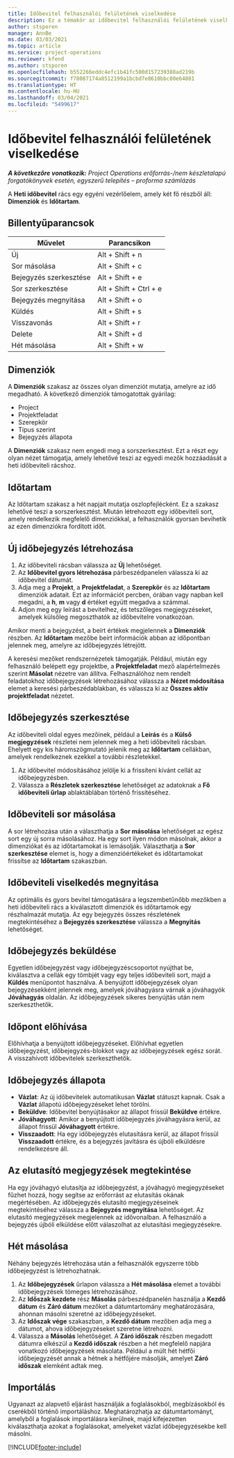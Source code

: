 ```yaml
---
title: Időbevitel felhasználói felületének viselkedése
description: Ez a témakör az időbevitel felhasználói felületének viselkedéséről nyújt információkat.
author: stsporen
manager: AnnBe
ms.date: 03/03/2021
ms.topic: article
ms.service: project-operations
ms.reviewer: kfend
ms.author: stsporen
ms.openlocfilehash: b552266eddc4efc1b41fc500d157239388ad219b
ms.sourcegitcommit: f78087174a8512199a1bcbd7e8610bbc80e64801
ms.translationtype: HT
ms.contentlocale: hu-HU
ms.lasthandoff: 03/04/2021
ms.locfileid: "5499617"
---
```

# <a name="time-entry-ui-behavior"></a>Időbevitel felhasználói felületének viselkedése

_**A következőre vonatkozik:** Project Operations erőforrás-/nem készletalapú forgatókönyvek esetén, egyszerű telepítés – proforma számlázás_


A **Heti időbevitel** rács egy egyéni vezérlőelem, amely két fő részből áll: **Dimenziók** és **Időtartam**.

## <a name="keyboard-shortcuts"></a>Billentyűparancsok
| Művelet        | Parancsikon                  |
|------------   |------------------------   |
| Új           | Alt + Shift + n           |
| Sor másolása      | Alt + Shift + c           |
| Bejegyzés szerkesztése    | Alt + Shift + e           |
| Sor szerkesztése      | Alt + Shift + Ctrl + e    |
| Bejegyzés megnyitása    | Alt + Shift + o           |
| Küldés        | Alt + Shift + s           |
| Visszavonás        | Alt + Shift + r           |
| Delete        | Alt + Shift + d           |
| Hét másolása     | Alt + Shift + w           |

## <a name="dimensions"></a>Dimenziók
A **Dimenziók** szakasz az összes olyan dimenziót mutatja, amelyre az idő megadható. A következő dimenziók támogatottak gyárilag:

  - Project
  - Projektfeladat
  - Szerepkör
  - Típus szerint
  - Bejegyzés állapota

A **Dimenziók** szakasz nem engedi meg a sorszerkesztést. Ezt a részt egy olyan nézet támogatja, amely lehetővé teszi az egyedi mezők hozzáadását a heti időbeviteli rácshoz.

## <a name="duration"></a>Időtartam
Az Időtartam szakasz a hét napjait mutatja oszlopfejlécként. Ez a szakasz lehetővé teszi a sorszerkesztést. Miután létrehozott egy időbeviteli sort, amely rendelkezik megfelelő dimenziókkal, a felhasználók gyorsan bevihetik az ezen dimenziókra fordított időt.

## <a name="create-a-new-time-entry"></a>Új időbejegyzés létrehozása

1. Az időbeviteli rácsban válassza az **Új** lehetőséget. 
2. Az **Időbevitel gyors létrehozása** párbeszédpanelen válassza ki az időbevitel dátumát.
3. Adja meg a **Projekt**, a **Projektfeladat**, a **Szerepkör** és az **Időtartam** dimenziók adatait. Ezt az információt percben, órában vagy napban kell megadni, a **h**, **m** vagy **d** értéket együtt megadva a számmal. 
4. Adjon meg egy leírást a bevitelhez, és tetszőleges megjegyzéseket, amelyek külsőleg megoszthatók az időbevitelre vonatkozóan. 

Amikor menti a bejegyzést, a beírt értékek megjelennek a **Dimenziók** részben. Az **Időtartam** mezőbe beírt információk abban az időpontban jelennek meg, amelyre az időbejegyzés létrejött.

A keresési mezőket rendszernézetek támogatják. Például, miután egy felhasználó belépett egy projektbe, a **Projektfeladat** mező alapértelmezés szerint **Másolat** nézetre van állítva. Felhasználóhoz nem rendelt feladatokhoz időbejegyzések létrehozásához válassza a **Nézet módosítása** elemet a keresési párbeszédablakban, és válassza ki az **Összes aktív projektfeladat** nézetet.

## <a name="edit-a-time-entry"></a>Időbejegyzés szerkesztése 
Az időbeviteli oldal egyes mezőinek, például a **Leírás** és a **Külső megjegyzések** részletei nem jelennek meg a heti időbeviteli rácsban. Ehelyett egy kis háromszögmutató jelenik meg az **Időtartam** cellákban, amelyek rendelkeznek ezekkel a további részletekkel. 

1. Az időbevitel módosításához jelölje ki a frissíteni kívánt cellát az időbejegyzésben.
2. Válassza a **Részletek szerkesztése** lehetőséget az adatoknak a **Fő időbeviteli űrlap** ablaktáblában történő frissítéséhez. 

## <a name="copy-a-time-entry-row"></a>Időbeviteli sor másolása
A sor létrehozása után a választhatja a **Sor másolása** lehetőséget az egész sort egy új sorra másolásához. Ha egy sort ilyen módon másolnak, akkor a dimenziókat és az időtartamokat is lemásolják. Választhatja a **Sor szerkesztése** elemet is, hogy a dimenzióértékeket és időtartamokat frissítse az **Időtartam** szakaszban.

## <a name="open-a-time-entry-behavior"></a>Időbeviteli viselkedés megnyitása
Az optimális és gyors bevitel támogatására a legszembetűnőbb mezőkben a heti időbeviteli rács a kiválasztott dimenziók és időtartamok egy részhalmazát mutatja. Az egy bejegyzés összes részletének megtekintéséhez a **Bejegyzés szerkesztése** válassza a **Megnyitás** lehetőséget.

## <a name="submit-a-time-entry"></a>Időbejegyzés beküldése
Egyetlen időbejegyzést vagy időbejegyzéscsoportot nyújthat be, kiválasztva a cellák egy tömbjét vagy egy teljes időbeviteli sort, majd a **Küldés** menüpontot használva. A benyújtott időbejegyzések olyan bejegyzésekként jelennek meg, amelyek jóváhagyásra várnak a jóváhagyók **Jóváhagyás** oldalán. Az időbejegyzések sikeres benyújtás után nem szerkeszthetők.

## <a name="recall-a-time-entry"></a>Időpont előhívása
Előhívhatja a benyújtott időbejegyzéseket. Előhívhat egyetlen időbejegyzést, időbejegyzés-blokkot vagy az időbejegyzések egész sorát. A visszahívott időbevitelek szerkeszthetők.

## <a name="time-entry-status"></a>Időbejegyzés állapota

- **Vázlat**: Az új időbevitelek automatikusan **Vázlat** státuszt kapnak. Csak a **Vázlat** állapotú időbejegyzéseket lehet törölni.
- **Beküldve**: Időbevitel benyújtásakor az állapot frissül **Beküldve** értékre. 
- **Jóváhagyott**: Amikor a benyújtott időbejegyzés jóváhagyásra kerül, az állapot frissül **Jóváhagyott** értékre. 
- **Visszaadott**: Ha egy időbejegyzés elutasításra kerül, az állapot frissül **Visszaadott** értékre, és a bejegyzés javításra és újbóli elküldésre rendelkezésre áll. 

## <a name="view-rejection-comments"></a>Az elutasító megjegyzések megtekintése
Ha egy jóváhagyó elutasítja az időbejegyzést, a jóváhagyó megjegyzéseket fűzhet hozzá, hogy segítse az erőforrást az elutasítás okának megértésében. Az időbejegyzés elutasító megjegyzéseinek megtekintéséhez válassza a **Bejegyzés megnyitása** lehetőséget. Az elutasító megjegyzések megjelennek az idővonalban. A felhasználó a bejegyzés újbóli elküldése előtt válaszolhat az elutasítási megjegyzésekre.

## <a name="copy-week"></a>Hét másolása
Néhány bejegyzés létrehozása után a felhasználók egyszerre több időbejegyzést is létrehozhatnak.

1. Az **Időbejegyzések** űrlapon válassza a **Hét másolása** elemet a további időbejegyzések tömeges létrehozásához. 
2. Az **Időszak kezdete** rész **Másolás** párbeszédpanelén használja a **Kezdő dátum** és **Záró dátum** mezőket a dátumtartomány meghatározására, ahonnan másolni szeretné az időbejegyzéseket. 
3. Az **Időszak vége** szakaszban, a **Kezdő dátum** mezőben adja meg a dátumot, ahova időbejegyzéseket szeretne létrehozni. 
4. Válassza a **Másolás** lehetőséget. A **Záró időszak** részben megadott dátumra elkészül a **Kezdő időszak** részben a hét megfelelő napjára vonatkozó időbejegyzések másolata. Például a múlt hét hétfői időbejegyzését annak a hétnek a hétfőjére másolják, amelyet **Záró időszak** elemként adtak meg.

## <a name="import"></a>Importálás
Ugyanazt az alapvető eljárást használják a foglalásokból, megbízásokból és cserékből történő importáláshoz. Meghatározhatja az dátumtartományt, amelyből a foglalások importálásra kerülnek, majd kifejezetten kiválaszthatja azokat a foglalásokat, amelyeket vázlat időbejegyzésekbe kell másolni. 


[!INCLUDE[footer-include](../includes/footer-banner.md)]
